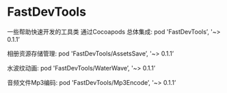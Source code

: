 # FastDevTools
一些帮助快速开发的工具类
通过Cocoapods 
总体集成:
pod 'FastDevTools’, '~> 0.1.1’

相册资源存储管理:
pod 'FastDevTools/AssetsSave’, '~> 0.1.1’

水波纹动画:
pod 'FastDevTools/WaterWave’, '~> 0.1.1’

音频文件Mp3编码:
pod 'FastDevTools/Mp3Encode’, '~> 0.1.1’
